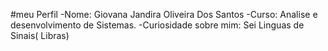 #meu Perfil
-Nome: Giovana Jandira Oliveira Dos Santos
-Curso: Analise e desenvolvimento de Sistemas.
-Curiosidade sobre mim: Sei Linguas de Sinais( Libras)
